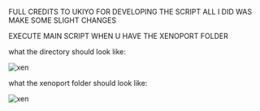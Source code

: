 FULL CREDITS TO UKIYO FOR DEVELOPING THE SCRIPT
ALL I DID WAS MAKE SOME SLIGHT CHANGES

EXECUTE MAIN SCRIPT WHEN U HAVE THE XENOPORT FOLDER

what the directory should look like:

![xen](https://github.com/user-attachments/assets/51443e56-9464-405d-a4b4-6deddb4e03be)

what the xenoport folder should look like:

![xen](https://github.com/user-attachments/assets/ca128467-24f7-4b40-a47c-a36a30ff636f)
